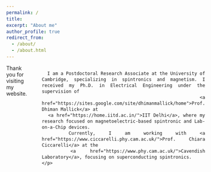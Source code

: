 ```yaml
---
permalink: /
title: 
excerpt: "About me"
author_profile: true
redirect_from: 
  - /about/
  - /about.html
---
```


<div style="display: flex; justify-content: space-between; align-items: flex-start; gap: 40px;">
Thank you for visiting my website.
  <!-- Left Part: Introduction text -->
  <div style="flex: 1; text-align: justify;">
    <p>
      

      
      I am a Postdoctoral Research Associate at the University of Cambridge, specializing in spintronics and magnetism. I received my Ph.D. in Electrical Engineering under the supervision of 
      <a href="https://sites.google.com/site/dhimanmallick/home">Prof. Dhiman Mallick</a> at 
      <a href="https://home.iitd.ac.in/">IIT Delhi</a>, where my research focused on magnetoelectric-based spintronic and Lab-on-a-Chip devices. 
      Currently, I am working with <a href="https://www.ciccarelli.phy.cam.ac.uk/">Prof. Chiara Ciccarelli</a> at the 
      <a href="https://www.phy.cam.ac.uk/">Cavendish Laboratory</a>, focusing on superconducting spintronics.
    </p>
  </div>

  <!-- Right Part: Logos aligned in vertical gap -->
  <div style="display: flex; flex-direction: column; align-items: center; gap: 20px;">
    <img src="/images/l1.jpg" alt="Logo 1" style="width: 200px;">
    <img src="/images/l2.jpg" alt="Logo 2" style="width: 200px;">
    <img src="/images/l3.jpg" alt="Logo 3" style="width: 200px;">
  </div>

</div>
